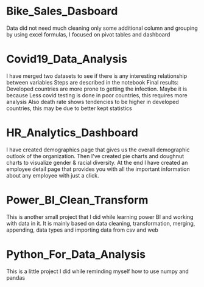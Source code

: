 # Bike_Sales_Dasboard
Data did not need much cleaning only some additional column and grouping by using excel formulas, I focused on pivot tables and dashboard
# Covid19_Data_Analysis
I have merged two datasets to see if there is any interesting relationship between variables
Steps are described in the notebook 
Final results: Developed countries are more prone to getting the infection. Maybe it is because Less covid testing is done in poor countries, this requires more analysis
Also death rate shows tendencies to be higher in developed countries, this may be due to better kept statistics
# HR_Analytics_Dashboard
I have created demographics page that gives us the overall demographic outlook
of the organization. Then I've created pie charts and doughnut charts to visualize gender & racial diversity. 
At the end I have created an employee detail page that
provides you with all the important information about any employee with just a click.
# Power_BI_Clean_Transform
This is another small project that I did while learning power BI and working with data in it. 
It is mainly based on data cleaning, transformation, merging, appending, data types and importing data from csv and web
# Python_For_Data_Analysis
This is a little project I did while reminding myself how to use numpy and pandas

